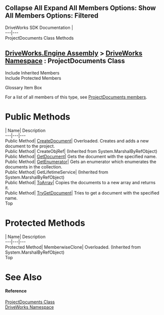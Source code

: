 Collapse All Expand All Members Options: Show All  Members Options: Filtered   
---  
DriveWorks SDK Documentation  |   
---|---  
ProjectDocuments Class Methods   
  
[DriveWorks.Engine Assembly](topic2156.md) > [DriveWorks Namespace](topic2159.md) : ProjectDocuments Class  
---  
  
Include Inherited Members    
Include Protected Members    


Glossary Item Box

For a list of all members of this type, see [ProjectDocuments members](topic4435.md).

# Public Methods

| Name| Description  
---|---|---  
Public Method| [CreateDocument](topic4440.md)| Overloaded. Creates and adds a new document to the project.   
Public Method| CreateObjRef|  (Inherited from System.MarshalByRefObject)  
Public Method| [GetDocument](topic4443.md)| Gets the document with the specified name.   
Public Method| [GetEnumerator](topic4444.md)| Gets an enumerator which enumerates the documents in the collection.   
Public Method| GetLifetimeService|  (Inherited from System.MarshalByRefObject)  
Public Method| [ToArray](topic4445.md)| Copies the documents to a new array and returns it.   
Public Method| [TryGetDocument](topic4446.md)| Tries to get a document with the specified name.   
Top

# Protected Methods

| Name| Description  
---|---|---  
Protected Method| MemberwiseClone| Overloaded. (Inherited from System.MarshalByRefObject)  
Top

# See Also

#### Reference

[ProjectDocuments Class](topic4434.md)   
[DriveWorks Namespace](topic2159.md)


